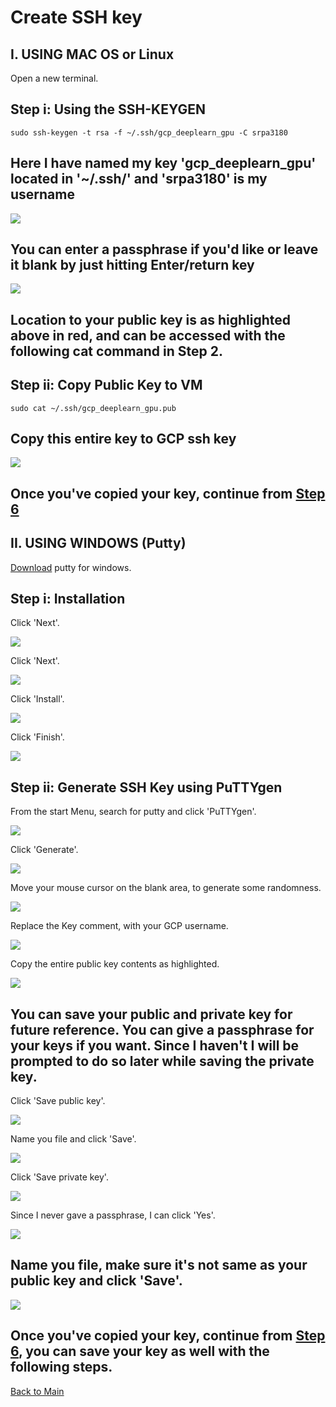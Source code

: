 # Create SSH key


## I. USING MAC OS or Linux

Open a new terminal.

## Step i: Using the SSH-KEYGEN

```
sudo ssh-keygen -t rsa -f ~/.ssh/gcp_deeplearn_gpu -C srpa3180
```
## Here I have named my key 'gcp_deeplearn_gpu' located in '~/.ssh/' and 'srpa3180' is my username

<kbd>
  <img src="figs/MAC_LINUX_0_ssh_keygen.png">
</kbd>

## You can enter a passphrase if you'd like or leave it blank by just hitting Enter/return key

<kbd>
  <img src="figs/MAC_LINUX_1_path_2_key.png">
</kbd>

## Location to your public key is as highlighted above in red, and can be accessed with the following cat command in Step 2.

## Step ii: Copy Public Key to VM

```
sudo cat ~/.ssh/gcp_deeplearn_gpu.pub
```

## Copy this entire key to GCP ssh key

<kbd>
  <img src="figs/MAC_LINUX_2_cat_pub_key.png">
</kbd>

## Once you've copied your key, continue from [Step 6](https://github.com/s3p02/gcp_console_getting_started)


## II. USING WINDOWS (Putty)

[Download](https://www.chiark.greenend.org.uk/~sgtatham/putty/latest.html) putty for windows.

## Step i: Installation

Click 'Next'. 

<kbd>
  <img src="figs/0_putty_install.PNG">
</kbd>

Click 'Next'. 

<kbd>
  <img src="figs/1_next.PNG">
</kbd>

Click 'Install'. 

<kbd>
  <img src="figs/2_install.PNG">
</kbd>

Click 'Finish'. 

<kbd>
  <img src="figs/3_finished.PNG">
</kbd>

## Step ii: Generate SSH Key using PuTTYgen

 From the start Menu, search for putty and click 'PuTTYgen'. 

<kbd>
  <img src="figs/4_putty_gen.png">
</kbd>

Click 'Generate'.

<kbd>
  <img src="figs/5_generate.PNG">
</kbd>

Move your mouse cursor on the blank area, to generate some randomness.

<kbd>
  <img src="figs/6_move_over_blank_area.PNG">
</kbd>

Replace the Key comment, with your GCP username.

<kbd>
  <img src="figs/7_replace_with_user_name.PNG">
</kbd>

Copy the entire public key contents as highlighted.

<kbd>
  <img src="figs/8_copy_contents.PNG">
</kbd>

## You can save your public and private key for future reference. You can give a passphrase for your keys if you want. Since I haven't I will be prompted to do so later while saving the private key.

Click 'Save public key'.

<kbd>
  <img src="figs/9_save_public_private_key.PNG">
</kbd>

Name you file and click 'Save'.

<kbd>
  <img src="figs/10_pub.PNG">
</kbd>

Click 'Save private key'.

<kbd>
  <img src="figs/9_save_public_private_key.PNG">
</kbd>

Since I never gave a passphrase, I can click 'Yes'.

<kbd>
  <img src="figs/11_private_yes.PNG">
</kbd>

## Name you file, make sure it's not same as your public key and click 'Save'.

<kbd>
  <img src="figs/12_private.PNG">
</kbd>

## Once you've copied your key, continue from [Step 6](https://github.com/s3p02/gcp_console_getting_started), you can save your key as well with the following steps.

 [Back to Main](https://github.com/s3p02/jupyter_gcp_nvidia-docker_digits/blob/master/README.md)
